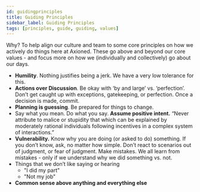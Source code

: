 ```yaml
---
id: guidingprinciples
title: Guiding Principles
sidebar_label: Guiding Principles
tags: [principles, guide, guiding, values]
---
```


Why? To help align our culture and team to some core principles on how we actively do things here at Axioned. These go above and beyond our core values - and focus more on how we (individually and collectively) go about our days.

- **Humility**. Nothing justifies being a jerk. We have a very low tolerance for this.
- **Actions over Discussion**. Be okay with ‘by and large’ vs. ‘perfection’. Don’t get caught up with exceptions, gatekeeping, or perfection. Once a decision is made, commit.
- **Planning is guessing**. Be prepared for things to change.
- Say what you mean. Do what you say. **Assume positive intent.** “Never attribute to malice or stupidity that which can be explained by moderately rational individuals following incentives in a complex system of interactions.”
- **Vulnerability.** Know why you are doing (or asked to do) something. If you don’t know, ask, no matter how simple. Don’t react to scenarios out of judgment, or fear of judgment. Make mistakes. We all learn from mistakes - only if we understand why we did something vs. not.
- Things that we don’t like saying or hearing
  - "I did my part"
  - "Not my job"
- **Common sense above anything and everything else**
